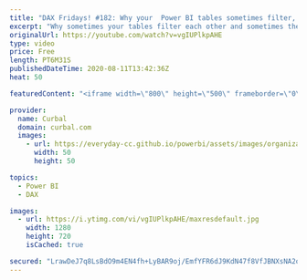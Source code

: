 ```yaml
---
title: "DAX Fridays! #182: Why your  Power BI tables sometimes filter, sometimes dont"
excerpt: "Why sometimes your tables filter each other and sometimes they dont?  As a beginner, this confused me deeply, so I hope this video will clarify this for you so you dont have to wonder anymore!  Understanding relationships: https://www.youtube.com/watch?v=-4ybWQSRcOY  Modeling playlist: https://www.youtube.com/playlist?list=PLDz00l_jz6zyfWLZIu8psvTESmKuVDUoG"
originalUrl: https://youtube.com/watch?v=vgIUPlkpAHE
type: video
price: Free
length: PT6M31S
publishedDateTime: 2020-08-11T13:42:36Z
heat: 50

featuredContent: "<iframe width=\"800\" height=\"500\" frameborder=\"0\" src=\"https://www.youtube.com/embed/vgIUPlkpAHE\" allow=\"accelerometer; autoplay; encrypted-media; gyroscope; picture-in-picture\" allowfullscreen></iframe>"

provider:
  name: Curbal
  domain: curbal.com
  images:
    - url: https://everyday-cc.github.io/powerbi/assets/images/organizations/curbal.com-50x50.jpg
      width: 50
      height: 50

topics:
  - Power BI
  - DAX

images:
  - url: https://i.ytimg.com/vi/vgIUPlkpAHE/maxresdefault.jpg
    width: 1280
    height: 720
    isCached: true

secured: "LrawDeJ7q8LsBdO9m4EN4fh+LyBAR9oj/EmfYFR6dJ9KdN47f8VfJBNXsNA2oKTDNSWYVJJnFRB7nszr3AJeyomZGxDTT8hcVdKBthyoL7bLQSfugmxsUpN6yKccc79aweOGJheZdMjPxQJ/BVgj3VRs/m9L9PSKg3TPv4oIA5vRneNH+Tp5Xq96gH9E2C9HbV39GwWYzbmywXqjIz/NzjIEjEu21J1fpQb/RVWVpRPkMw52L+OMLfM1Gk+ttD/HfE5O9uDCeAFFKaeVjb5b+M/3fPfQ/05gs0Xf/8bDKxgtR0omICc/KNVTSyiQ172uu8Nt4HxRZODwwBBO8GhcTOH/gE9AyiQOK/xYPOOg5+eJhtJEKHXkLDwNU+NY2vL+QCzJU5+dGpmCDsLCD+xDv5vitoXt4tmjdODHIyUp5rk=;fCvET+y4TbH5WIqphuEpeA=="
---
```


